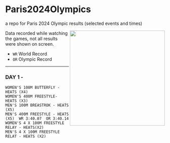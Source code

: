 # Paris2024Olympics
a repo for Paris 2024 Olympic results (selected events and times)

<img height=300 align='right' src='https://github.com/user-attachments/assets/a51c1df8-02aa-4d3c-bb80-e788ebffe4bc'>

Data recorded while watching the games, not all results were shown on screen.

- `WR` World Record
- `OR` Olympic Record

---

### DAY 1 - 
	WOMEN'S 100M BUTTERFLY - HEATS (X4)
	WOMEN'S 400M FREESTYLE- HEATS (X3)
	MEN'S 100M BREASTROK - HEATS (X5)
	MEN'S 400M FREESTYLE - HEATS (X5)  WR 3:40.07  OR 3:40.14
	WOMEN'S 4 X 100M FREESTYLE RELAY - HEATS(X2)
	MEN'S 4 X 100M FREESTYLE RELAT - HEATS (X2)

  
